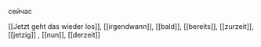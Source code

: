 сейчас

[[Jetzt geht das wieder los]], [[irgendwann]], [[bald]], [[bereits]], [[zurzeit]], [[jetzig]]
, [[nun]], [[derzeit]]